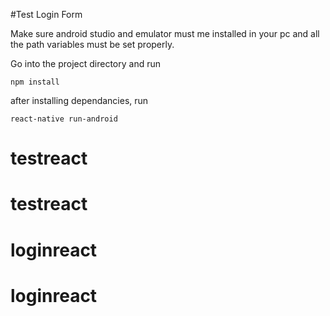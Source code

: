 #Test Login Form

Make sure android studio and emulator must me installed in your pc and all the path variables must be set properly.

Go into the project directory and run 

    npm install
    
after installing dependancies, run 

    react-native run-android
# testreact
# testreact
# loginreact
# loginreact
